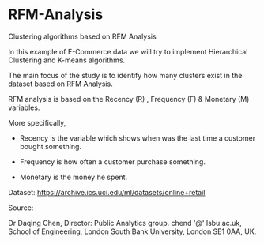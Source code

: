 # RFM-Analysis
Clustering algorithms based on RFM Analysis

In this example of E-Commerce data we will try to implement Hierarchical Clustering and K-means algorithms.

The main focus of the study is to identify how many clusters exist in the dataset based on RFM Analysis.

RFM analysis is based on the Recency (R) , Frequency (F) & Monetary (M) variables.

More specifically,

* Recency is the variable which shows when was the last time a customer bought something.

* Frequency is how often a customer purchase something.

* Monetary is the money he spent.






Dataset: https://archive.ics.uci.edu/ml/datasets/online+retail

Source:

Dr Daqing Chen, Director: Public Analytics group. chend '@' lsbu.ac.uk, School of Engineering, London South Bank University, London SE1 0AA, UK.
